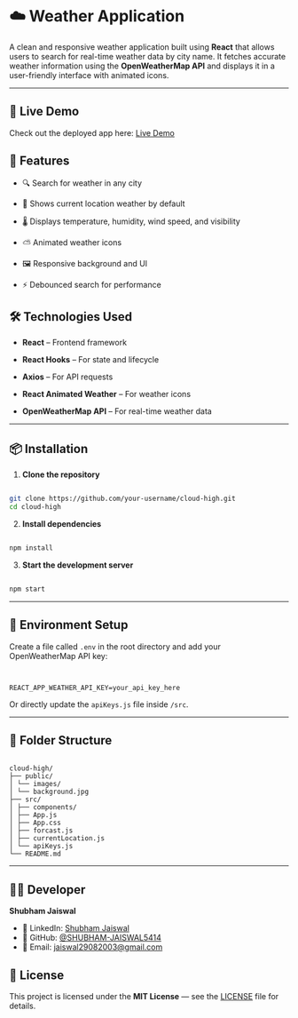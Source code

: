 # ☁️ Weather Application

A clean and responsive weather application built using **React** that allows users to search for real-time weather data by city name. It fetches accurate weather information using the **OpenWeatherMap API** and displays it in a user-friendly interface with animated icons.

---
## 🚀 Live Demo

Check out the deployed app here: [Live Demo](https://weather-application-shubham-jaiswal.netlify.app/)

## 🚀 Features

- 🔍 Search for weather in any city

- 🧭 Shows current location weather by default

- 🌡️ Displays temperature, humidity, wind speed, and visibility

- ⛅ Animated weather icons

- 🖼️ Responsive background and UI

- ⚡ Debounced search for performance




## 🛠️ Technologies Used

- **React** – Frontend framework

- **React Hooks** – For state and lifecycle

- **Axios** – For API requests

- **React Animated Weather** – For weather icons

- **OpenWeatherMap API** – For real-time weather data

---

## 📦 Installation

1. **Clone the repository**

```bash

git clone https://github.com/your-username/cloud-high.git
cd cloud-high

```

2. **Install dependencies**

```bash

npm install

```

3. **Start the development server**

```bash

npm start

```

---

## 🔑 Environment Setup

Create a file called `.env` in the root directory and add your OpenWeatherMap API key:

```env


REACT_APP_WEATHER_API_KEY=your_api_key_here

```

Or directly update the `apiKeys.js` file inside `/src`.

---

## 📁 Folder Structure

```

cloud-high/
├── public/
│ └── images/
│ └── background.jpg
├── src/
│ ├── components/
│ ├── App.js
│ ├── App.css
│ ├── forcast.js
│ ├── currentLocation.js
│ └── apiKeys.js
└── README.md

```

---
## 🧑‍💻 Developer

**Shubham Jaiswal**

- 🔗 LinkedIn: [Shubham Jaiswal](https://www.linkedin.com/in/shubham-jaiswal-894613362?utm_source=share&utm_campaign=share_via&utm_content=profile&utm_medium=android_app)
- 💼 GitHub: [@SHUBHAM-JAISWAL5414](https://github.com/SHUBHAM-JAISWAL5414)
- 📧 Email: jaiswal29082003@gmail.com


## 📝 License

This project is licensed under the **MIT License** — see the [LICENSE](LICENSE) file for details.
